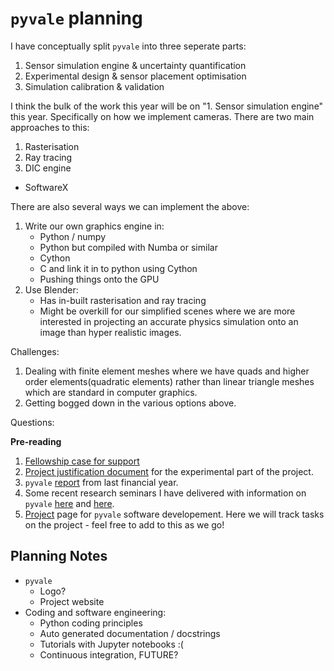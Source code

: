 # `pyvale` planning

I have conceptually split `pyvale` into three seperate parts:
1. Sensor simulation engine & uncertainty quantification
2. Experimental design & sensor placement optimisation
3. Simulation calibration & validation

I think the bulk of the work this year will be on "1. Sensor simulation engine" this year. Specifically on how we implement cameras. There are two main approaches to this:

1. Rasterisation
2. Ray tracing
3. DIC engine

- SoftwareX

There are also several ways we can implement the above:

1. Write our own graphics engine in:
    - Python / numpy
    - Python but compiled with Numba or similar
    - Cython
    - C and link it in to python using Cython
    - Pushing things onto the GPU
2. Use Blender:
    - Has in-built rasterisation and ray tracing
    - Might be overkill for our simplified scenes where we are more interested in projecting an accurate physics simulation onto an image than hyper realistic images.

Challenges:
1. Dealing with finite element meshes where we have quads and higher order elements(quadratic elements) rather than linear triangle meshes which are standard in computer graphics.
2. Getting bogged down in the various options above.

Questions:


**Pre-reading**
1. [Fellowship case for support](https://ukaeauk-my.sharepoint.com/:b:/g/personal/lloyd_fletcher_ukaea_uk/EcEctHw6whJDtgNPGusCGzIBG59EQnJxU_H7ZGmpx6mD2A?e=vR8mZv)
2. [Project justification document](https://ukaeauk-my.sharepoint.com/:w:/g/personal/adel_tayeb_ukaea_uk/EXXWTVwCRV9Njyp8NZBmwHYBdepyaOZlEL1CZmLFgxqi9g?e=Ijaytz) for the experimental part of the project.
3. `pyvale` [report](https://github.com/Computer-Aided-Validation-Laboratory/pyvale/blob/main/reports/report_fy2324.md) from last financial year.
4. Some recent research seminars I have delivered with information on `pyvale` [here](https://ukaeauk-my.sharepoint.com/:p:/g/personal/lloyd_fletcher_ukaea_uk/EcKOtd_2sEVBpodjaqMcxa8BdeItwBpcbG_1RNWDDnt7Iw?e=3UruqZ) and [here](https://ukaeauk-my.sharepoint.com/:p:/g/personal/lloyd_fletcher_ukaea_uk/EWmTKcCdBmJKnyFO6wZrH0MBqBwKDVu2k8IcQ4chy_O_Qw?e=9ikDLx).
5. [Project](https://github.com/orgs/Computer-Aided-Validation-Laboratory/projects/1/views/1) page for `pyvale` software developement. Here we will track tasks on the project - feel free to add to this as we go!

## Planning Notes
- `pyvale`
    - Logo?
    - Project website
- Coding and software engineering:
    - Python coding principles
    - Auto generated documentation / docstrings
    - Tutorials with Jupyter notebooks :(
    - Continuous integration, FUTURE?